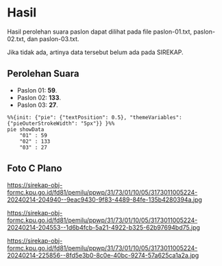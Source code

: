 # Hasil

Hasil perolehan suara paslon dapat dilihat pada file paslon-01.txt, paslon-02.txt, dan paslon-03.txt.

Jika tidak ada, artinya data tersebut belum ada pada SIREKAP.

## Perolehan Suara

 * Paslon 01: **59**.
 * Paslon 02: **133**.
 * Paslon 03: **27**.

```mermaid
%%{init: {"pie": {"textPosition": 0.5}, "themeVariables": {"pieOuterStrokeWidth": "5px"}} }%%
pie showData
    "01" : 59
    "02" : 133
    "03" : 27
```
## Foto C Plano

https://sirekap-obj-formc.kpu.go.id/fd81/pemilu/ppwp/31/73/01/10/05/3173011005224-20240214-204940--9eac9430-9f83-4489-84fe-135b4280394a.jpg

https://sirekap-obj-formc.kpu.go.id/fd81/pemilu/ppwp/31/73/01/10/05/3173011005224-20240214-204553--1d6b4fcb-5a21-4922-b325-62b97694bd75.jpg

https://sirekap-obj-formc.kpu.go.id/fd81/pemilu/ppwp/31/73/01/10/05/3173011005224-20240214-225856--8fd5e3b0-8c0e-40bc-9274-57a625ca1a2a.jpg
